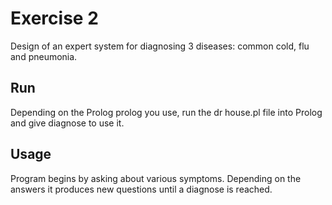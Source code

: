 Exercise 2
=====================
Design of an expert system for diagnosing 3 diseases: common cold, flu and pneumonia.

Run
---------------------
Depending on the Prolog prolog you use, run the dr house.pl file into Prolog and give diagnose to use it.

Usage
---------------------
Program begins by asking about various symptoms. Depending on the answers it produces new questions until a diagnose is reached.
